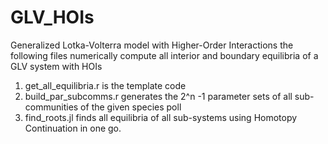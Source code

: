 # GLV_HOIs
Generalized Lotka-Volterra model with Higher-Order Interactions
the following files numerically compute all interior and boundary equilibria of a GLV system with HOIs

1. get_all_equilibria.r  is the template code
2. build_par_subcomms.r  generates the 2^n -1 parameter sets of all sub-communities of the given species poll
3. find_roots.jl  finds all equilibria of all sub-systems using Homotopy Continuation in one go.
